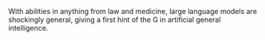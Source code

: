 With abilities in anything from law and medicine, large language models are shockingly general, giving a first hint of the G in artificial general intelligence.
